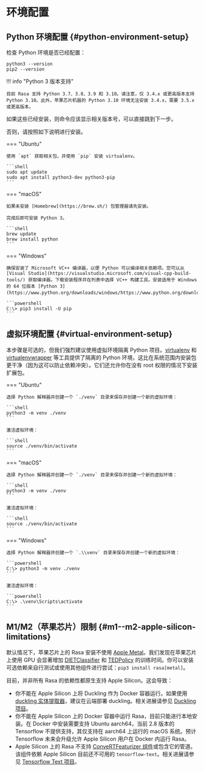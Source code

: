 # 环境配置

## Python 环境配置 {#python-environment-setup}

检查 Python 环境是否已经配置：

```shell
python3 --version
pip2 --version
```

!!! info "Python 3 版本支持"

    目前 Rasa 支持 Python 3.7、3.8、3.9 和 3.10。请注意，仅 3.4.x 或更高版本支持 Python 3.10。此外，苹果芯片机器的 Python 3.10 环境无法安装 3.4.x，需要 3.5.x 或更高版本。

如果这些已经安装，则命令应该显示相关版本号，可以直接跳到下一步。

否则，请按照如下说明进行安装。

=== "Ubuntu"

    使用 `apt` 获取相关包，并使用 `pip` 安装 virtualenv。

    ```shell
    sudo apt update
    sudo apt install python3-dev python3-pip
    ```

=== "macOS"

    如果未安装 [Homebrew](https://brew.sh/) 包管理器请先安装。

    完成后即可安装 Python 3。

    ```shell
    brew update
    brew install python
    ```

=== "Windows"

    确保安装了 Microsoft VC++ 编译器，以便 Python 可以编译相关依赖项。您可以从 [Visual Studio](https://visualstudio.microsoft.com/visual-cpp-build-tools/) 获取编译器。下载安装程序并在列表中选择 VC++ 构建工具。安装适用于 Windows 的 64 位版本 [Python 3](https://www.python.org/downloads/windows/https://www.python.org/downloads/windows/)。

    ```powershell
    C:\> pip3 install -U pip
    ```

## 虚拟环境配置 {#virtual-environment-setup}

本步骤是可选的，但我们强烈建议使用虚拟环境隔离 Python 项目。[virtualenv](https://virtualenv.pypa.io/en/latest/) 和 [virtualenvwrapper](https://virtualenvwrapper.readthedocs.io/en/latest/) 等工具提供了隔离的 Python 环境，这比在系统范围内安装包更干净（因为这可以防止依赖冲突）。它们还允许你在没有 root 权限的情况下安装扩展包。

=== "Ubuntu"

    选择 Python 解释器并创建一个 `./venv` 目录来保存并创建一个新的虚拟环境：

    ```shell
    python3 -m venv ./venv
    ```

    激活虚拟环境：

    ```shell
    source ./venv/bin/activate
    ```

=== "macOS"

    选择 Python 解释器并创建一个 `./venv` 目录来保存并创建一个新的虚拟环境：

    ```shell
    python3 -m venv ./venv
    ```

    激活虚拟环境：

    ```shell
    source ./venv/bin/activate
    ```

=== "Windows"

    选择 Python 解释器并创建一个 `.\\venv` 目录来保存并创建一个新的虚拟环境：

    ```powershell
    C:\> python3 -m venv ./venv
    ```

    激活虚拟环境：

    ```powershell
    C:\> .\venv\Scripts\activate
    ```

## M1/M2（苹果芯片）限制 {#m1--m2-apple-silicon-limitations}

默认情况下，苹果芯片上的 Rasa 安装不使用 [Apple Metal](https://developer.apple.com/metal/)。我们发现在苹果芯片上使用 GPU 会显著增加 [DIETClassifier](../components.md#dietclassifier) 和 [TEDPolicy](../policies.md#ted-policy) 的训练时间。你可以安装可选依赖来自行测试或使用其他组件进行尝试：`pip3 install rasa[metal]`。

目前，并非所有 Rasa 的依赖性都原生支持 Apple Silicon。这会导致：

- 你不能在 Apple Silicon 上将 Duckling 作为 Docker 容器运行。如果使用 [duckling 实体提取器](../components.md#ducklingentityextractor)，建议在云端部署 duckling。相关进展请参见 [Duckling 项目](https://github.com/facebook/duckling/issues/695)。
- 你不能在 Apple Silicon 上的 Docker 容器中运行 Rasa，目前只能进行本地安装。在 Docker 中安装需要支持 Ubuntu aarch64，当前 2.8 版本的 Tensorflow 不提供支持，其仅支持在 aarch64 上运行的 macOS 系统。预计 Tensorflow 未来会升级允许 Apple Silicon 用户在 Docker 内运行 Rasa。
- Apple Silicon 上的 Rasa 不支持 [ConveRTFeaturizer 组件](../components.md#convertfeaturizer)或包含它的管道。该组件依赖 Apple Silicon 目前还不可用的 `tensorflow-text`。相关进展请参见 [Tensorflow Text 项目](https://github.com/tensorflow/text/issues/823)。
